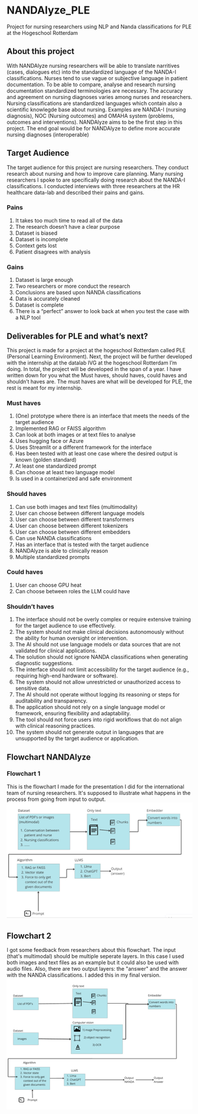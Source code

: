 # NANDAlyze_PLE
Project for nursing researchers using NLP and Nanda classifications for PLE at the Hogeschool Rotterdam

## About this project 
With NANDAlyze nursing researchers will be able to translate narritives (cases, dialogues etc) into the standardized language of the NANDA-I classifications. Nurses tend to use vague or subjective language in patient documentation. To be able to compare, analyse and research nursing documentation standardized terminologies are necessary. The accuracy and agreement on nursing diagnoses varies among nurses and researchers. Nursing classifications are standardized languages which contain also a scientific knowlegde base about nursing. Examples are NANDA-I (nursing diagnosis), NOC (Nursing outcomes) and OMAHA system (problems, outcomes and interventions). NANDAlyze aims to be the first step in this project. The end goal would be for NANDAlyze to define more accurate nursing diagnoses (interoperable)



## Target Audience 
The target audience for this project are nursing researchers. They conduct research about nursing and how to improve care planning. Many nursing researchers I spoke to are specifically doing research about the NANDA-I classifications. I conducted interviews with three researchers at the HR healthcare data-lab and described their pains and gains. 

### Pains 
1) It takes too much time to read all of the data
2) The research doesn’t have a clear purpose 
3) Dataset is biased 
4) Dataset is incomplete 
5) Context gets lost 
6) Patient disagrees with analysis 

### Gains
1) Dataset is large enough
2) Two researchers or more conduct the research 
3) Conclusions are based upon NANDA classifications 
4) Data is accurately cleaned 
5) Dataset is complete
6) There is a “perfect” answer to look back at when you test the case with a NLP tool 

## Deliverables for PLE and what’s next?
This project is made for a project at the hogeschool Rotterdam called PLE (Personal Learning Environment). Next, the project will be further developed with the internship at the datalab IVG at the hogeschool Rotterdam I’m doing. In total, the project will be developed in the span of a year. I have written down for you what the Must haves, should haves, could haves and shouldn’t haves are. The must haves are what will be developed for PLE, the rest is meant for my internship. 

### Must haves
1) (One) prototype where there is an interface that meets the needs of the target audience 
2) Implemented RAG or FAISS algorithm 
3) Can look at both images or at text files to analyse 
4) Uses hugging face or Azure 
5) Uses Streamlit or a different framework for the interface 
6) Has been tested with at least one case where the desired output is known (golden standard)
7) At least one standardized prompt
8) Can choose at least two language model
9) Is used in a containerized and safe environment

### Should haves
1) Can use both images and text files (multimodality)
2) User can choose between different language models 
3) User can choose between different transformers 
4) User can choose between different tokenizers 
5) User can choose between different embedders 
6) Can use NANDA classifications 
7) Has an interface that is tested with the target audience 
8) NANDAlyze is able to clinically reason
9) Multiple standardized prompts 

### Could haves 
1) User can choose GPU heat 
2) Can choose between roles the LLM could have 

### Shouldn’t haves 
1) The interface should not be overly complex or require extensive training for the target audience to use effectively.
2) The system should not make clinical decisions autonomously without the ability for human oversight or intervention.
3) The AI should not use language models or data sources that are not validated for clinical applications.
4) The solution should not ignore NANDA classifications when generating diagnostic suggestions.
5) The interface should not limit accessibility for the target audience (e.g., requiring high-end hardware or software).
6) The system should not allow unrestricted or unauthorized access to sensitive data.
7) The AI should not operate without logging its reasoning or steps for auditability and transparency.
8) The application should not rely on a single language model or framework, ensuring flexibility and adaptability.
9) The tool should not force users into rigid workflows that do not align with clinical reasoning practices.
10) The system should not generate output in languages that are unsupported by the target audience or application.


## Flowchart NANDAlyze
### Flowchart 1 
This is the flowchart I made for the presentation I did for the international team of nursing researchers. It's supposed to illustrate what happens in the process from going from input to output. 
<img src="images/Screenshot 2025-01-09 at 12.40.20.png" width="600" alt="accessibility text">

## Flowchart 2
I got some feedback from researchers about this flowchart. The input (that's multimodal) should be multiple seperate layers. In this case I used both images and text files as an example but it could also be used with audio files. Also, there are two output layers: the "answer" and the answer with the NANDA classifications. I added this in my final version. 
<img src="images/Screenshot 2025-01-16 at 16.47.36.png" width="600" alt="accessibility text">
